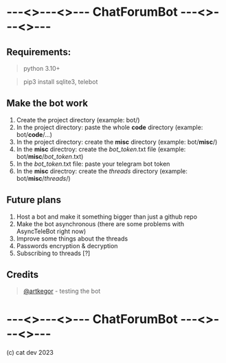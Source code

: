 # ---<>---<>--- ChatForumBot ---<>---<>---
## Requirements:

> python 3.10+

> pip3 install sqlite3, telebot

## Make the bot work

1. Create the project directory (example: bot/)
2. In the project directory: paste the whole __code__ directory (example: bot/__code__/...)
3. In the project directory: create the __misc__ directory (example: bot/__misc__/)
4. In the __misc__ directroy: create the _bot_token_.txt file (example: bot/__misc__/_bot_token_.txt)
5. In the _bot_token_.txt file: paste your telegram bot token
6. In the __misc__ directroy: create the _threads_ directory (example: bot/__misc__/_threads_/)

## Future plans

1. Host a bot and make it something bigger than just a github repo
2. Make the bot asynchronous (there are some problems with AsyncTeleBot right now)
3. Improve some things about the threads
4. Passwords encryption & decryption
5. Subscribing to threads [?]

## Credits
> [@artkegor](https://github.com/artkegor) - testing the bot
# ---<>---<>--- ChatForumBot ---<>---<>---
(c) cat dev 2023
